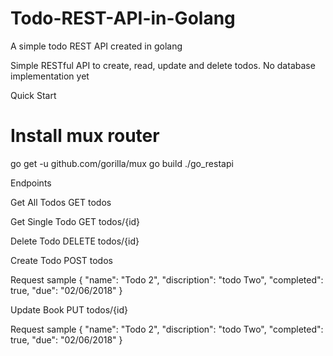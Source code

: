 # Todo-REST-API-in-Golang
A simple todo REST API created in golang

Simple RESTful API to create, read, update and delete todos. No database implementation yet

Quick Start

# Install mux router
go get -u github.com/gorilla/mux
go build
./go_restapi

Endpoints

Get All Todos
GET todos

Get Single Todo
GET todos/{id}

Delete Todo
DELETE todos/{id}

Create Todo
POST todos

 Request sample
 {
   "name": "Todo 2",
   "discription": "todo Two",
   "completed": true,
   "due": "02/06/2018"
 }

Update Book
PUT todos/{id}

 Request sample
 {
   "name": "Todo 2",
   "discription": "todo Two",
   "completed": true,
   "due": "02/06/2018"
 }
